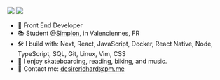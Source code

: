 [<img src="https://img.shields.io/badge/github-%2312100E.svg?&style=for-the-badge&logo=github&logoColor=white&color=yellow" />](https://github.com/desirerichard)
[<img src="https://img.shields.io/badge/linkedin-%230077B5.svg?&style=for-the-badge&logo=linkedin&logoColor=white&color=yellow" />](https://www.linkedin.com/in/desirerichard/)

- 📇 Front End Developer
- 📚 Student [@Simplon](https://hautsdefrance.simplon.co/), in Valenciennes, FR
- 🛠 I build with: Next, React, JavaScript, Docker, React Native, Node, TypeScript, SQL, Git, Linux, Vim, CSS
- 🌲 I enjoy skateboarding, reading, biking, and music.
- 📧 Contact me: desirerichard@pm.me
